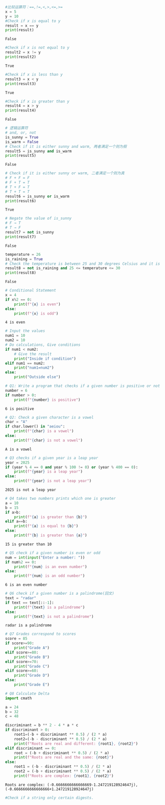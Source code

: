 ```python
#比较运算符：==,!=,<,>,<=,>=
x = 5
y = 10
#Check if x is equal to y
result = x == y
print(result)
```

    False
    


```python
#Check if x is not equal to y
result2 = x != y
print(result2)
```

    True
    


```python
#Check if x is less than y
result3 = x < y
print(result3)
```

    True
    


```python
#Check if x is greater than y
result4 = x > y
print(result4)
```

    False
    


```python
# 逻辑运算符
# and, or, not
is_sunny = True
is_warm = False
# Check if it is either sunny and warm, 两者满足一个则为假
result5 = is_sunny and is_warm
print(result5)
```

    False
    


```python
# Check if it is either sunny or warm, 二者满足一个则为真
# F + F = F
# F + T = T
# T + F = T
# T + T = T
result6 = is_sunny or is_warm
print(result6)
```

    True
    


```python
# Negate the value of is_sunny
# F → T
# T → F
result7 = not is_sunny
print(result7)
```

    False
    


```python
temperature = 26
is_raining = True
# Check the temperature is between 25 and 30 degrees Celsius and it is not raining
result8 = not is_raining and 25 <= temperature <= 30
print(result8)
```

    False
    


```python
# Conditional Statement
x = 4
if x%2 == 0:
    print(f"{x} is even")
else:
    print(f"{x} is odd")
```

    4 is even
    


```python
# Input the values
num1 = 10
num2 = 10
# Do calculations, Give conditions
if num1 < num2:
    # Give the result
    print("Inside if condition")
elif num1 == num2:
    print("num1=num2")
else:
    print("Outside else")
```


```python
# Q1: Write a program that checks if a given number is positive or not
number = 6
if number > 0:
    print(f"{number} is positive")
```

    6 is positive
    


```python
# Q2: Check a given character is a vowel
char = "A"
if char.lower() in "aeiou":
    print(f"{char} is a vowel")
else:
    print(f"{char} is not a vowel")
```

    A is a vowel
    


```python
# Q3 checks if a given year is a leap year
year = 2025
if (year % 4 == 0 and year % 100 != 0) or (year % 400 == 0):
    print(f"{year} is a leap year")
else:
    print(f"{year} is not a leap year")
```

    2025 is not a leap year
    


```python
# Q4 takes two numbers prints which one is greater
a = 10
b = 15
if a>b:
    print(f"{a} is greater than {b}")
elif a==b:
    print(f"{a} is equal to {b}")
else:
    print(f"{b} is greater than {a}")
```

    15 is greater than 10
    


```python
# Q5 check if a given number is even or odd
num = int(input("Enter a number: "))
if num%2 == 0:
    print(f"{num} is an even number")
else:
    print(f"{num} is an odd number")
```

    6 is an even number
    


```python
# Q6 check if a given number is a palindrome(回文)
text = "radar"
if text == text[::-1]:
    print(f"{text} is a palindrome")
else:
    print(f"{text} is not a palindrome")
```

    radar is a palindrome
    


```python
# Q7 Grades correspond to scores
score = 85
if score>=90:
    print("Grade A")
elif score>=80:
    print("Grade B")
elif score>=70:
    print("Grade C")
elif score>=60:
    print("Grade D")
else:
    print("Grade E")
```


```python
# Q8 Calculate Delta
import cmath

a = 24
b = 32
c = 48

discriminant = b ** 2 - 4 * a * c
if discriminant > 0:
    root1=(-b + discriminant ** 0.5) / (2 * a)
    root2=(-b - discriminant ** 0.5) / (2 * a)
    print(f"Roots are real and different: {root1}, {root2}")
elif discriminant == 0:
    root = (-b + discriminant ** 0.5) / (2 * a)
    print(f"Roots are real and the same: {root}")
else:
    root1 = (-b - discriminant ** 0.5) / (2 * a)
    root2 = (-b + discriminant ** 0.5) / (2 * a)
    print(f"Roots are complex: {root1}, {root2}")
```

    Roots are complex: (-0.6666666666666669-1.247219128924647j), (-0.6666666666666666+1.247219128924647j)
    


```python
#Check if a string only certain digests.
```
